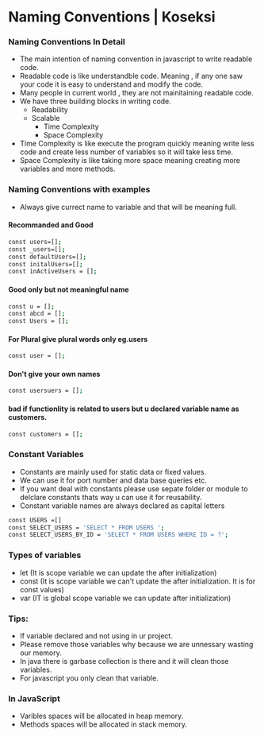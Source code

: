# Naming Conventions | Koseksi 

### Naming Conventions In Detail
- The main intention of naming convention in javascript to write readable code. 
- Readable code is like understandble code. Meaning , if any one saw your code it is easy to understand and modify the code.
- Many people in current world , they are not mainitaining readable code.
- We have three building blocks in writing code.
    - Readability
    - Scalable 
      - Time Complexity
      - Space Complexity 
- Time Complexity is like execute the program quickly meaning write less code and create less number of variables so it will take less time.
- Space Complexity is like taking more space meaning creating more variables and more methods. 

### Naming Conventions with examples
 - Always give currect name to variable and that will be meaning full.

#### Recommanded and Good

```bash
const users=[];
const _users=[];
const defaultUsers=[];
const initalUsers=[];
const inActiveUsers = [];

```

#### Good only but not meaningful name

```bash
const u = []; 
const abcd = []; 
const Users = [];
```

#### For Plural give plural words only eg.users
```bash
const user = [];
```

#### Don't give your own names
```bash
const usersuers = []; 
```

#### bad if functionlity is related to users but u declared variable name as customers.
```bash
const customers = []; 
```

### Constant Variables
 - Constants are mainly used for static data or fixed values. 
 - We can use it for port number and data base queries etc.
 - If you want deal with constants please use sepate folder or module to delclare constants thats way u can use it for reusability.  
 - Constant variable names are always declared as capital letters
 
```bash
const USERS =[] 
const SELECT_USERS = 'SELECT * FROM USERS ';
const SELECT_USERS_BY_ID = 'SELECT * FROM USERS WHERE ID = ?';

```

### Types of variables 
- let (It is scope variable we can update the after initialization)
- const (It is scope variable we can't update the after initialization. It is for const values)
- var (IT is global scope variable we can update after initialization)

### Tips:
 - If variable declared and not using in ur project. 
 - Please remove those variables why because we are unnessary wasting our memory.
 - In java there is garbase collection is there and it will clean those variables.
 - For javascript you only clean that variable.

### In JavaScript
 - Varibles spaces will be allocated in heap memory.
 - Methods spaces will be allocated in stack memory.
